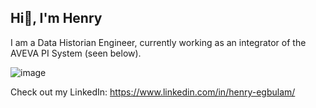 ## Hi👋, I'm Henry

I am a Data Historian Engineer, currently working as an integrator of the AVEVA PI System (seen below).

![image](https://github.com/HenryE-stack/HenryE-stack/assets/76691441/a9a9cd1e-ebe5-4ef5-8362-6ef9aa4a14cb)


Check out my LinkedIn: https://www.linkedin.com/in/henry-egbulam/

